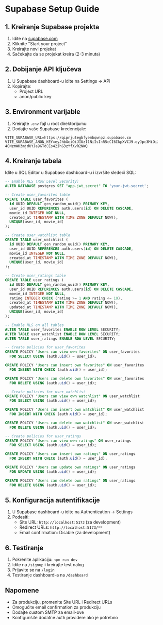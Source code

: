 # Supabase Setup Guide

## 1. Kreiranje Supabase projekta

1. Idite na [supabase.com](https://supabase.com)
2. Kliknite "Start your project"
3. Kreirajte novi projekat
4. Sačekajte da se projekat kreira (2-3 minuta)

## 2. Dobijanje API ključeva

1. U Supabase dashboard-u idite na Settings → API
2. Kopirajte:
   - Project URL
   - anon/public key

## 3. Environment varijable

1. Kreirajte `.env` fajl u root direktorijumu
2. Dodajte vaše Supabase kredencijale:

```env
VITE_SUPABASE_URL=https://qiprjutegbfyembqwnpz.supabase.co
VITE_SUPABASE_ANON_KEY=eyJhbGciOiJIUzI1NiIsInR5cCI6IkpXVCJ9.eyJpc3MiOiJzdXBhYmFzZSIsInJlZiI6InFpcHJqdXRlZ2JmeWVtYnF3bnB6Iiwicm9sZSI6ImFub24iLCJpYXQiOjE3NTAxNDk0MDgsImV4cCI6MjA2NTcyNTQwOH0.idQe-4CNzmWH3mjdUYJa9GTdCEo42ihG3zYfXvR2NWQ
```

## 4. Kreiranje tabela

Idite u SQL Editor u Supabase dashboard-u i izvršite sledeći SQL:

```sql
-- Enable RLS (Row Level Security)
ALTER DATABASE postgres SET "app.jwt_secret" TO 'your-jwt-secret';

-- Create user_favorites table
CREATE TABLE user_favorites (
  id UUID DEFAULT gen_random_uuid() PRIMARY KEY,
  user_id UUID REFERENCES auth.users(id) ON DELETE CASCADE,
  movie_id INTEGER NOT NULL,
  created_at TIMESTAMP WITH TIME ZONE DEFAULT NOW(),
  UNIQUE(user_id, movie_id)
);

-- Create user_watchlist table
CREATE TABLE user_watchlist (
  id UUID DEFAULT gen_random_uuid() PRIMARY KEY,
  user_id UUID REFERENCES auth.users(id) ON DELETE CASCADE,
  movie_id INTEGER NOT NULL,
  created_at TIMESTAMP WITH TIME ZONE DEFAULT NOW(),
  UNIQUE(user_id, movie_id)
);

-- Create user_ratings table
CREATE TABLE user_ratings (
  id UUID DEFAULT gen_random_uuid() PRIMARY KEY,
  user_id UUID REFERENCES auth.users(id) ON DELETE CASCADE,
  movie_id INTEGER NOT NULL,
  rating INTEGER CHECK (rating >= 1 AND rating <= 10),
  created_at TIMESTAMP WITH TIME ZONE DEFAULT NOW(),
  updated_at TIMESTAMP WITH TIME ZONE DEFAULT NOW(),
  UNIQUE(user_id, movie_id)
);

-- Enable RLS on all tables
ALTER TABLE user_favorites ENABLE ROW LEVEL SECURITY;
ALTER TABLE user_watchlist ENABLE ROW LEVEL SECURITY;
ALTER TABLE user_ratings ENABLE ROW LEVEL SECURITY;

-- Create policies for user_favorites
CREATE POLICY "Users can view own favorites" ON user_favorites
  FOR SELECT USING (auth.uid() = user_id);

CREATE POLICY "Users can insert own favorites" ON user_favorites
  FOR INSERT WITH CHECK (auth.uid() = user_id);

CREATE POLICY "Users can delete own favorites" ON user_favorites
  FOR DELETE USING (auth.uid() = user_id);

-- Create policies for user_watchlist
CREATE POLICY "Users can view own watchlist" ON user_watchlist
  FOR SELECT USING (auth.uid() = user_id);

CREATE POLICY "Users can insert own watchlist" ON user_watchlist
  FOR INSERT WITH CHECK (auth.uid() = user_id);

CREATE POLICY "Users can delete own watchlist" ON user_watchlist
  FOR DELETE USING (auth.uid() = user_id);

-- Create policies for user_ratings
CREATE POLICY "Users can view own ratings" ON user_ratings
  FOR SELECT USING (auth.uid() = user_id);

CREATE POLICY "Users can insert own ratings" ON user_ratings
  FOR INSERT WITH CHECK (auth.uid() = user_id);

CREATE POLICY "Users can update own ratings" ON user_ratings
  FOR UPDATE USING (auth.uid() = user_id);

CREATE POLICY "Users can delete own ratings" ON user_ratings
  FOR DELETE USING (auth.uid() = user_id);
```

## 5. Konfiguracija autentifikacije

1. U Supabase dashboard-u idite na Authentication → Settings
2. Podesiti:
   - Site URL: `http://localhost:5173` (za development)
   - Redirect URLs: `http://localhost:5173/**`
   - Email confirmation: Disable (za development)

## 6. Testiranje

1. Pokrenite aplikaciju: `npm run dev`
2. Idite na `/signup` i kreirajte test nalog
3. Prijavite se na `/login`
4. Testiranje dashboard-a na `/dashboard`

## Napomene

- Za produkciju, promenite Site URL i Redirect URLs
- Omogućite email confirmation za produkciju
- Dodajte custom SMTP za email-ove
- Konfigurišite dodatne auth providere ako je potrebno